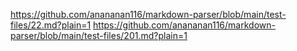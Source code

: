 https://github.com/anananan116/markdown-parser/blob/main/test-files/22.md?plain=1
https://github.com/anananan116/markdown-parser/blob/main/test-files/201.md?plain=1